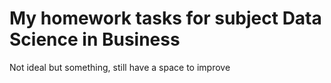 # My homework tasks for subject Data Science in Business

Not ideal but something, still have a space to improve
